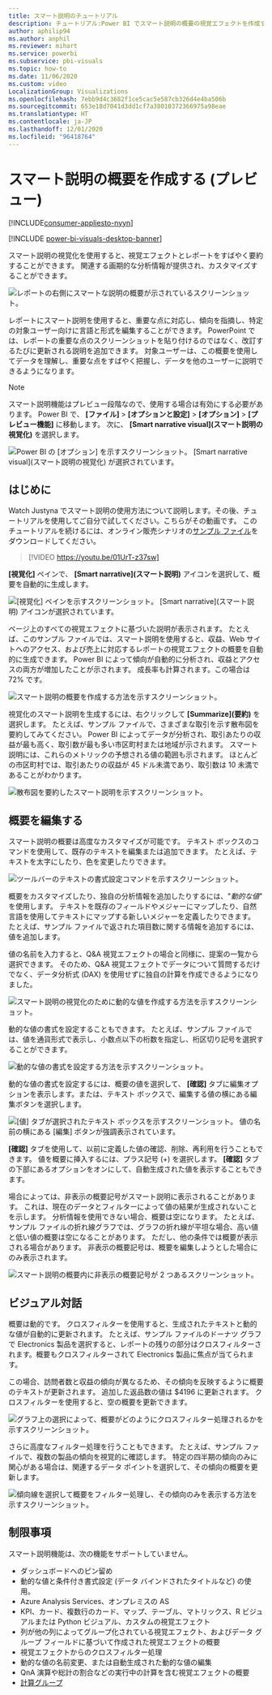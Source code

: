 ```yaml
---
title: スマート説明のチュートリアル
description: チュートリアル:Power BI でスマート説明の概要の視覚エフェクトを作成する
author: aphilip94
ms.author: anphil
ms.reviewer: mihart
ms.service: powerbi
ms.subservice: pbi-visuals
ms.topic: how-to
ms.date: 11/06/2020
ms.custom: video
LocalizationGroup: Visualizations
ms.openlocfilehash: 7ebb9d4c3682f1ce5cac5e587cb326d4e4ba506b
ms.sourcegitcommit: 653e18d7041d3dd1cf7a38010372366975a98eae
ms.translationtype: HT
ms.contentlocale: ja-JP
ms.lasthandoff: 12/01/2020
ms.locfileid: "96418764"
---
```

# <a name="create-smart-narrative-summaries-preview"></a>スマート説明の概要を作成する (プレビュー)

[!INCLUDE[consumer-appliesto-nyyn](../includes/consumer-appliesto-nyyn.md)]    

[!INCLUDE [power-bi-visuals-desktop-banner](../includes/power-bi-visuals-desktop-banner.md)]

スマート説明の視覚化を使用すると、視覚エフェクトとレポートをすばやく要約することができます。 関連する画期的な分析情報が提供され、カスタマイズすることができます。

![レポートの右側にスマートな説明の概要が示されているスクリーンショット。](media/power-bi-visualization-smart-narratives/1.png)

レポートにスマート説明を使用すると、重要な点に対応し、傾向を指摘し、特定の対象ユーザー向けに言語と形式を編集することができます。 PowerPoint では、レポートの重要な点のスクリーンショットを貼り付けるのではなく、改訂するたびに更新される説明を追加できます。 対象ユーザーは、この概要を使用してデータを理解し、重要な点をすばやく把握し、データを他のユーザーに説明できるようになります。

>[!NOTE]
> スマート説明機能はプレビュー段階なので、使用する場合は有効にする必要があります。 Power BI で、 **[ファイル]**  >  **[オプションと設定]**  >  **[オプション]**  >  **[プレビュー機能]** に移動します。 次に、 **[Smart narrative visual]\(スマート説明の視覚化\)** を選択します。
>
>![Power BI の [オプション] を示すスクリーンショット。 [Smart narrative visual]\(スマート説明の視覚化\) が選択されています。](media/power-bi-visualization-smart-narratives/2.png)



## <a name="get-started"></a>はじめに 
Watch Justyna でスマート説明の使用方法について説明します。その後、チュートリアルを使用してご自分で試してください。こちらがその動画です。  このチュートリアルを続けるには、オンライン販売シナリオの[サンプル ファイル](https://github.com/microsoft/powerbi-desktop-samples/blob/master/Monthly%20Desktop%20Blog%20Samples/2020/2020SU09%20Blog%20Demo%20-%20September.pbix)をダウンロードしてください。

> [!VIDEO https://youtu.be/01UrT-z37sw]

**[視覚化]** ペインで、 **[Smart narrative]\(スマート説明\)** アイコンを選択して、概要を自動的に生成します。

![[視覚化] ペインを示すスクリーンショット。 [Smart narrative]\(スマート説明\) アイコンが選択されています。](media/power-bi-visualization-smart-narratives/3.png)

ページ上のすべての視覚エフェクトに基づいた説明が表示されます。 たとえば、このサンプル ファイルでは、スマート説明を使用すると、収益、Web サイトへのアクセス、および売上に対応するレポートの視覚エフェクトの概要を自動的に生成できます。 Power BI によって傾向が自動的に分析され、収益とアクセスの両方が増加したことが示されます。 成長率も計算されます。この場合は 72% です。
 
![スマート説明の概要を作成する方法を示すスクリーンショット。](media/power-bi-visualization-smart-narratives/4.gif)
 
視覚化のスマート説明を生成するには、右クリックして **[Summarize]\(要約\)** を選択します。 たとえば、サンプル ファイルで、さまざまな取引を示す散布図を要約してみてください。 Power BI によってデータが分析され、取引あたりの収益が最も高く、取引数が最も多い市区町村または地域が示されます。 スマート説明には、これらのメトリックの予想される値の範囲も示されます。 ほとんどの市区町村では、取引あたりの収益が 45 ドル未満であり、取引数は 10 未満であることがわかります。
 
  
![散布図を要約したスマート説明を示すスクリーンショット。](media/power-bi-visualization-smart-narratives/5.gif)
 
## <a name="edit-the-summary"></a>概要を編集する
 
スマート説明の概要は高度なカスタマイズが可能です。 テキスト ボックスのコマンドを使用して、既存のテキストを編集または追加できます。 たとえば、テキストを太字にしたり、色を変更したりできます。
 
![ツールバーのテキストの書式設定コマンドを示すスクリーンショット。](media/power-bi-visualization-smart-narratives/6.png)
  
概要をカスタマイズしたり、独自の分析情報を追加したりするには、"*動的な値*" を使用します。 テキストを既存のフィールドやメジャーにマップしたり、自然言語を使用してテキストにマップする新しいメジャーを定義したりできます。 たとえば、サンプル ファイルで返された項目数に関する情報を追加するには、値を追加します。 

値の名前を入力すると、Q&A 視覚エフェクトの場合と同様に、提案の一覧から選択できます。 そのため、Q&A 視覚エフェクトでデータについて質問するだけでなく、データ分析式 (DAX) を使用せずに独自の計算を作成できるようになりました。 
  
![スマート説明の視覚化のために動的な値を作成する方法を示すスクリーンショット。](media/power-bi-visualization-smart-narratives/7.gif)
  
動的な値の書式を設定することもできます。 たとえば、サンプル ファイルでは、値を通貨形式で表示し、小数点以下の桁数を指定し、桁区切り記号を選択することができます。 
   
![動的な値の書式を設定する方法を示すスクリーンショット。](media/power-bi-visualization-smart-narratives/8.gif)
   
動的な値の書式を設定するには、概要の値を選択して、 **[確認]** タブに編集オプションを表示します。または、テキスト ボックスで、編集する値の横にある編集ボタンを選択します。 
   
![[値] タブが選択されたテキスト ボックスを示すスクリーンショット。 値の名前の横にある [編集] ボタンが強調表示されています。](media/power-bi-visualization-smart-narratives/9.png)
   
**[確認]** タブを使用して、以前に定義した値の確認、削除、再利用を行うこともできます。 値を概要に挿入するには、プラス記号 (+) を選択します。 **[確認]** タブの下部にあるオプションをオンにして、自動生成された値を表示することもできます。

場合によっては、非表示の概要記号がスマート説明に表示されることがあります。 これは、現在のデータとフィルターによって値の結果が生成されないことを示します。 分析情報を使用できない場合、概要は空になります。 たとえば、サンプル ファイルの折れ線グラフでは、グラフの折れ線が平坦な場合、高い値と低い値の概要は空になることがあります。 ただし、他の条件では概要が表示される場合があります。 非表示の概要記号は、概要を編集しようとした場合にのみ表示されます。


![スマート説明の概要内に非表示の概要記号が 2 つあるスクリーンショット。](media/power-bi-visualization-smart-narratives/10.png)
   
## <a name="visual-interactions"></a>ビジュアル対話
概要は動的です。 クロスフィルターを使用すると、生成されたテキストと動的な値が自動的に更新されます。 たとえば、サンプル ファイルのドーナツ グラフで Electronics 製品を選択すると、レポートの残りの部分はクロスフィルターされます。概要もクロスフィルターされて Electronics 製品に焦点が当てられます。  

この場合、訪問者数と収益の傾向が異なるため、その傾向を反映するように概要のテキストが更新されます。 追加した返品数の値は $4196 に更新されます。 クロスフィルターを使用すると、空の概要を更新できます。
   
![グラフ上の選択によって、概要がどのようにクロスフィルター処理されるかを示すスクリーンショット。](media/power-bi-visualization-smart-narratives/11.gif)
   
さらに高度なフィルター処理を行うこともできます。 たとえば、サンプル ファイルで、複数の製品の傾向を視覚的に確認します。 特定の四半期の傾向のみに関心がある場合は、関連するデータ ポイントを選択して、その傾向の概要を更新します。
   
![傾向線を選択して概要をフィルター処理し、その傾向のみを表示する方法を示すスクリーンショット。](media/power-bi-visualization-smart-narratives/12.gif)
   
## <a name="limitations"></a>制限事項

スマート説明機能は、次の機能をサポートしていません。
- ダッシュボードへのピン留め 
- 動的な値と条件付き書式設定 (データ バインドされたタイトルなど) の使用。
- Azure Analysis Services、オンプレミスの AS
- KPI、カード、複数行のカード、マップ、テーブル、マトリックス、R ビジュアルまたは Python ビジュアル、カスタムの視覚エフェクト 
- 列が他の列によってグループ化されている視覚エフェクト、およびデータ グループ フィールドに基づいて作成された視覚エフェクトの概要 
- 視覚エフェクトからのクロスフィルター処理
- 動的な値の名前変更、または自動生成された動的な値の編集
- QnA 演算や総計の割合などの実行中の計算を含む視覚エフェクトの概要 
- [計算グループ](/analysis-services/tabular-models/calculation-groups)
   

